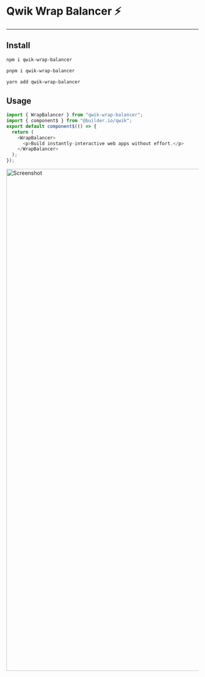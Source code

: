 # Qwik Wrap Balancer ⚡️

---

## Install

```sh
npm i qwik-wrap-balancer
```

```sh
pnpm i qwik-wrap-balancer
```

```sh
yarn add qwik-wrap-balancer
```

## Usage

```js
import { WrapBalancer } from "qwik-wrap-balancer";
import { component$ } from "@builder.io/qwik";
export default component$(() => {
  return (
    <WrapBalancer>
      <p>Build instantly-interactive web apps without effort.</p>
    </WrapBalancer>
  );
});
```

<img width="1311" alt="Screenshot" src="https://github.com/harshmangalam/qwik-wrap-balancer/assets/57381638/d315e71d-f95d-44cf-9d70-faf6f7b82b66">
